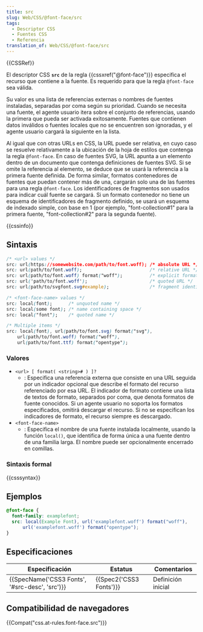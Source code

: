 ```yaml
---
title: src
slug: Web/CSS/@font-face/src
tags:
  - Descriptor CSS
  - Fuentes CSS
  - Referencia
translation_of: Web/CSS/@font-face/src
---
```

{{CSSRef}}

El descriptor CSS **`src`** de la regla {{cssxref("@font-face")}} especifica el recurso que contiene a la fuente. Es requerido para que la regla `@font-face` sea válida.

Su valor es una lista de referencias externas o nombres de fuentes instaladas, separadas por coma según su prioridad. Cuando se necesita una fuente, el agente usuario itera sobre el conjunto de referencias, usando la primera que pueda ser activada exitosamente. Fuentes que contienen datos inválidos o fuentes locales que no se encuentren son ignoradas, y el agente usuario cargará la siguiente en la lista.

Al igual que con otras URLs en CSS, la URL puede ser relativa, en cuyo caso se resuelve relativamente a la ubicación de la hoja de estilos que contenga la regla `@font-face`. En caso de fuentes SVG, la URL apunta a un elemento dentro de un documento que contenga definiciones de fuentes SVG. Si se omite la referencia al elemento, se deduce que se usará la referencia a la primera fuente definida. De forma similar, formatos contenedores de fuentes que puedan contener más de una, cargarán solo una de las fuentes para una regla `@font-face`. Los identificadores de fragmentos son usados para indicar cuál fuente se cargará. Si un formato contenedor no tiene un esquema de identificadores de fragmento definido, se usará un esquema de indexado simple, con base en 1 (por ejemplo, "font-collection#1" para la primera fuente, "font-collection#2" para la segunda fuente).

{{cssinfo}}

## Sintaxis

```css
/* <url> values */
src: url(https://somewebsite.com/path/to/font.woff); /* absolute URL */
src: url(path/to/font.woff);                         /* relative URL */
src: url(path/to/font.woff) format("woff");          /* explicit format */
src: url('path/to/font.woff');                       /* quoted URL */
src: url(path/to/svgfont.svg#example);               /* fragment identifying font */

/* <font-face-name> values */
src: local(font);      /* unquoted name */
src: local(some font); /* name containing space */
src: local("font");    /* quoted name */

/* Multiple items */
src: local(font), url(path/to/font.svg) format("svg"),
    url(path/to/font.woff) format("woff"),
    url(path/to/font.ttf) format("opentype");
```

### Valores

- `<url> [ format( <string># ) ]?`
  - : Especifica una referencia externa que consiste en una URL seguida por un indicador opcional que describe el formato del recurso referenciado por esa URL. El indicador de formato contiene una lista de textos de formato, separados por coma, que denota formatos de fuente conocidos. Si un agente usuario no soporta los formatos especificados, omitirá descargar el recurso. Si no se especifican los indicadores de formato, el recurso siempre es descargado.
- `<font-face-name>`
  - : Especifica el nombre de una fuente instalada localmente, usando la función `local()`, que identifica de forma única a una fuente dentro de una familia larga. El nombre puede ser opcionalmente encerrado en comillas.

### Sintaxis formal

{{csssyntax}}

## Ejemplos

```css
@font-face {
  font-family: examplefont;
  src: local(Example Font), url('examplefont.woff') format("woff"),
      url('examplefont.woff') format("opentype");
}
```

## Especificaciones

| Especificación                                               | Estatus                          | Comentarios        |
| ------------------------------------------------------------ | -------------------------------- | ------------------ |
| {{SpecName('CSS3 Fonts', '#src-desc', 'src')}} | {{Spec2('CSS3 Fonts')}} | Definición inicial |

## Compatibilidad de navegadores

{{Compat("css.at-rules.font-face.src")}}
